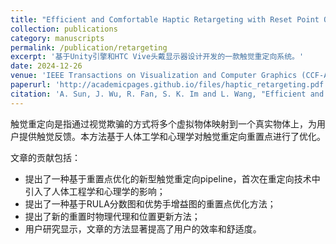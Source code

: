 ```yaml
---
title: "Efficient and Comfortable Haptic Retargeting with Reset Point Optimization"
collection: publications
category: manuscripts
permalink: /publication/retargeting
excerpt: '基于Unity引擎和HTC Vive头戴显示器设计开发的一款触觉重定向系统。'
date: 2024-12-26
venue: 'IEEE Transactions on Visualization and Computer Graphics (CCF-A,SCI-1区)'
paperurl: 'http://academicpages.github.io/files/haptic_retargeting.pdf'
citation: 'A. Sun, J. Wu, R. Fan, S. K. Im and L. Wang, "Efficient and Comfortable Haptic Retargeting With Reset Point Optimization," in IEEE Transactions on Visualization and Computer Graphics, doi: 10.1109/TVCG.2024.3523042. '
---
```


触觉重定向是指通过视觉欺骗的方式将多个虚拟物体映射到一个真实物体上，为用户提供触觉反馈。本方法基于人体工学和心理学对触觉重定向重置点进行了优化。

文章的贡献包括：
* 提出了一种基于重置点优化的新型触觉重定向pipeline，首次在重定向技术中引入了人体工程学和心理学的影响；
* 提出了一种基于RULA分数图和优势手增益图的重置点优化方法；
* 提出了新的重置时物理代理和位置更新方法；
* 用户研究显示，文章的方法显著提高了用户的效率和舒适度。
